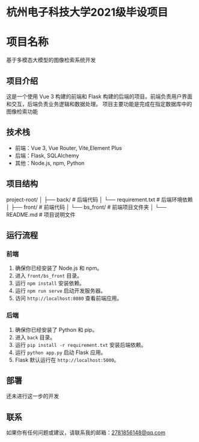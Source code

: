 # 杭州电子科技大学2021级毕设项目
# 项目名称
基于多模态大模型的图像检索系统开发
## 项目介绍

这是一个使用 Vue 3 构建的前端和 Flask 构建的后端的项目。前端负责用户界面和交互，后端负责业务逻辑和数据处理。
项目主要功能是完成在指定数据库中的图像检索功能

## 技术栈

- 前端：Vue 3, Vue Router, Vite,Element Plus
- 后端：Flask, SQLAlchemy
- 其他：Node.js, npm, Python

## 项目结构
project-root/
│
├── back/            # 后端代码
│   └── requirement.txt  # 后端环境依赖
│
├── front/          # 前端代码
│   └── bs_front/    # 前端项目文件夹
│
└── README.md       # 项目说明文件


## 运行流程

### 前端

1. 确保你已经安装了 Node.js 和 npm。
2. 进入 `front/bs_front` 目录。
3. 运行 `npm install` 安装依赖。
4. 运行 `npm run serve` 启动开发服务器。
5. 访问 `http://localhost:8080` 查看前端应用。

### 后端

1. 确保你已经安装了 Python 和 pip。
2. 进入 `back` 目录。
3. 运行 `pip install -r requirement.txt` 安装后端依赖。
4. 运行 `python app.py` 启动 Flask 应用。
5. Flask 默认运行在 `http://localhost:5000`。



## 部署
还未进行这一步的开发


## 联系

如果你有任何问题或建议，请联系我的邮箱：2781856148@qq.com
